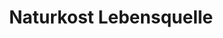 ---
title: "Naturkost Lebensquelle"
url: /friedrichshafen/naturkost-lebensquelle/
shop: Lebensmittel
---